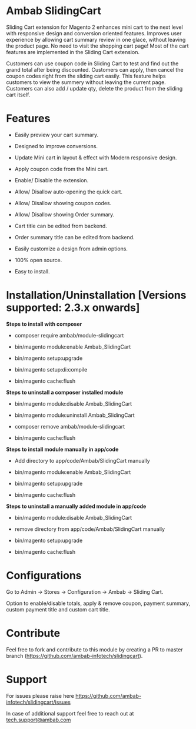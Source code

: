 # Ambab SlidingCart

Sliding Cart extension for Magento 2 enhances mini cart to the next level with responsive design and conversion oriented features. Improves user experience by allowing cart summary review in one glace, without leaving the product page. No need to visit the shopping cart page! Most of the cart features are implemented in the Sliding Cart extension.

Customers can use coupon code in Sliding Cart to test and find out the grand total after being discounted. Customers can apply, then cancel the coupon codes right from the sliding cart easily. This feature helps customers to view the summery without leaving the current page. Customers can also add / update qty, delete the product from the sliding cart itself.

# Features

 - Easily preview your cart summary.

 - Designed to improve conversions.

 - Update Mini cart in layout & effect with Modern responsive design.

 - Apply coupon code from the Mini cart.

 - Enable/ Disable the extension.

 - Allow/ Disallow auto-opening the quick cart.

 - Allow/ Disallow showing coupon codes.

 - Allow/ Disallow showing Order summary.

 - Cart title can be edited from backend.

 - Order summary title can be edited from backend.

 - Easily customize a design from admin options.

 - 100% open source.
 
 - Easy to install.


# Installation/Uninstallation [Versions supported: 2.3.x onwards]

**Steps to install with composer**

- composer require ambab/module-slidingcart

- bin/magento module:enable Ambab_SlidingCart

- bin/magento setup:upgrade

- bin/magento setup:di:compile

- bin/magento cache:flush

**Steps to uninstall a composer installed module**

- bin/magento module:disable Ambab_SlidingCart

- bin/magento module:uninstall Ambab_SlidingCart

- composer remove ambab/module-slidingcart

- bin/magento cache:flush


**Steps to install module manually in app/code**

- Add directory to app/code/Ambab/SlidingCart manually

- bin/magento module:enable Ambab_SlidingCart

- bin/magento setup:upgrade

- bin/magento cache:flush

**Steps to uninstall a manually added module in app/code**

- bin/magento module:disable Ambab_SlidingCart

- remove directory from app/code/Ambab/SlidingCart manually

- bin/magento setup:upgrade

- bin/magento cache:flush


# Configurations

Go to Admin -> Stores -> Configuration -> Ambab -> Sliding Cart.

Option to enable/disable totals, apply & remove coupon, payment summary, custom payment title and custom cart title. 

# Contribute

Feel free to fork and contribute to this module by creating a PR to master branch (https://github.com/ambab-infotech/slidingcart).

# Support

For issues please raise here https://github.com/ambab-infotech/slidingcart/issues

In case of additional support feel free to reach out at tech.support@ambab.com